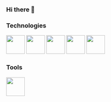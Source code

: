 ### Hi there 👋

<!--
**inceselim/inceselim** is a ✨ _special_ ✨ repository because its `README.md` (this file) appears on your GitHub profile.

Here are some ideas to get you started:

- 🔭 I’m currently working on React Native
- 🌱 I’m currently learning ...
- 👯 I’m looking to collaborate on ...
- 🤔 I’m looking for help with ...
- 💬 Ask me about ...
- 📫 How to reach me: ...
- 😄 Pronouns: ...
- ⚡ Fun fact: ...
-->
### Technologies
<p>
<img src="https://d33wubrfki0l68.cloudfront.net/554c3b0e09cf167f0281fda839a5433f2040b349/ecfc9/img/header_logo.svg" width="50px" height="50px" data-canonical-src="https://d33wubrfki0l68.cloudfront.net/554c3b0e09cf167f0281fda839a5433f2040b349/ecfc9/img/header_logo.svg" style="max-width: 100%;">
  <a target="_blank" rel="noopener noreferrer" href="https://camo.githubusercontent.com/b4ff7f14956d1e50e56f37992f87c6a73166345ea928b6dbe1140db457b9707b/68747470733a2f2f75706c6f61642e77696b696d656469612e6f72672f77696b6970656469612f636f6d6d6f6e732f7468756d622f392f39392f556e6f6666696369616c5f4a6176615363726970745f6c6f676f5f322e7376672f3130323470782d556e6f6666696369616c5f4a6176615363726970745f6c6f676f5f322e7376672e706e67"><img src="https://camo.githubusercontent.com/b4ff7f14956d1e50e56f37992f87c6a73166345ea928b6dbe1140db457b9707b/68747470733a2f2f75706c6f61642e77696b696d656469612e6f72672f77696b6970656469612f636f6d6d6f6e732f7468756d622f392f39392f556e6f6666696369616c5f4a6176615363726970745f6c6f676f5f322e7376672f3130323470782d556e6f6666696369616c5f4a6176615363726970745f6c6f676f5f322e7376672e706e67" width="50px" height="50px" data-canonical-src="https://upload.wikimedia.org/wikipedia/commons/thumb/9/99/Unofficial_JavaScript_logo_2.svg/1024px-Unofficial_JavaScript_logo_2.svg.png" style="max-width: 100%;"></a>
<img src="https://camo.githubusercontent.com/332bd42bb0599d37873d861d71bb5edf1a7b179186e67c3be0364429387f15ba/68747470733a2f2f63646e2e69636f6e73636f75742e636f6d2f69636f6e2f667265652f706e672d3235362f68746d6c352d34302d313137353139332e706e67" width="50px" height="50px" data-canonical-src="https://cdn.iconscout.com/icon/free/png-256/html5-40-1175193.png" style="max-width: 100%;">
  <img src="https://upload.wikimedia.org/wikipedia/commons/thumb/c/c3/Python-logo-notext.svg/1200px-Python-logo-notext.svg.png" width="50px" height="50px" data-canonical-src="https://cdn.iconscout.com/icon/free/png-256/html5-40-1175193.png" style="max-width: 100%;">
<img src="https://camo.githubusercontent.com/7fc1f4983610c89dbb1f678fb735261d3bd928b120aff7b41fd5f6785f185826/68747470733a2f2f75706c6f61642e77696b696d656469612e6f72672f77696b6970656469612f636f6d6d6f6e732f7468756d622f362f36322f435353335f6c6f676f2e7376672f32343070782d435353335f6c6f676f2e7376672e706e67" width="50px" height="50px" data-canonical-src="https://upload.wikimedia.org/wikipedia/commons/thumb/6/62/CSS3_logo.svg/240px-CSS3_logo.svg.png" style="max-width: 100%;">
</p>

### Tools
<p>
  <img src="https://camo.githubusercontent.com/13a4ffd69c3eee667515dbcc013b03158b43353978ae5c90c04b4ba87a839dcd/68747470733a2f2f63646e2e69636f6e2d69636f6e732e636f6d2f69636f6e73322f323130372f504e472f3531322f66696c655f747970655f7673636f64655f69636f6e5f3133303038342e706e67" width="50px" height="50px" data-canonical-src="https://cdn.icon-icons.com/icons2/2107/PNG/512/file_type_vscode_icon_130084.png" style="max-width: 100%;">
  
 </p>
